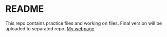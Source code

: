 # README

This repo contains practice files and working on files. Final version will be uploaded to separated repo.
[My webpage](https://byeonghoonjeon.github.io/Personal-Webpage/)
